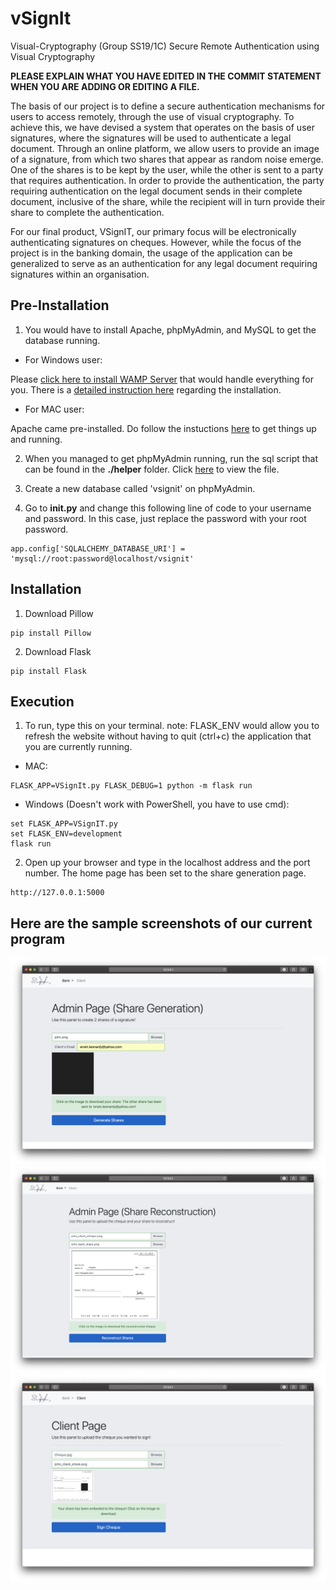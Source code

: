 vSignIt 
======
Visual-Cryptography (Group SS19/1C)
Secure Remote Authentication using Visual Cryptography


<b>PLEASE EXPLAIN WHAT YOU HAVE EDITED IN THE COMMIT STATEMENT WHEN YOU ARE ADDING OR EDITING A FILE.</b>

The basis of our project is to define a secure authentication mechanisms for users to access remotely, through the use of visual cryptography. To achieve this, we have devised a system that operates on the basis of user signatures, where the signatures will be used to authenticate a legal document. Through an online platform, we allow users to provide an image of a signature, from which two shares that appear as random noise emerge. One of the shares is to be kept by the user, while the other is sent to a party that requires authentication. In order to provide the authentication, the party requiring authentication on the legal document sends in their complete document, inclusive of the share, while the recipient will in turn provide their share to complete the authentication.

For our final product, VSignIT, our primary focus will be electronically authenticating signatures on cheques. However, while the focus of the project is in the banking domain, the usage of the application can be generalized to serve as an authentication for any legal document requiring signatures within an organisation.

Pre-Installation 
------
1. You would have to install Apache, phpMyAdmin, and MySQL to get the database running.
* For Windows user:

Please [click here to install WAMP Server](https://www.google.com) that would handle everything for you. There is a [detailed instruction here](https://www.wikihow.com/Install-phpMyAdmin-on-Your-Windows-PC) regarding the installation.

* For MAC user:

Apache came pre-installed. Do follow the instuctions [here](https://medium.com/@jangid.hitesh2112/install-apache-mysql-php-macos-mojave-10-14-b6b5c00b7de) to get things up and running.

2. When you managed to get phpMyAdmin running, run the sql script that can be found in the <b>./helper</b> folder.
Click [here](https://github.com/erwinleonardy/Visual-Cryptography/blob/master/helper/vsignit.sql) to view the file.

3. Create a new database called 'vsignit' on phpMyAdmin.

4. Go to <b>__init__.py</b> and change this following line of code to your username and password. In this case, just replace the password with your root password.
```shell
app.config['SQLALCHEMY_DATABASE_URI'] = 'mysql://root:password@localhost/vsignit'  
```

Installation 
------
1. Download Pillow
```shell
pip install Pillow
```
2. Download Flask
```shell
pip install Flask
```

Execution
------
1. To run, type this on your terminal.
note: FLASK_ENV would allow you to refresh the website without having to quit (ctrl+c) the application that you are currently running.
* MAC:
```shell
FLASK_APP=VSignIt.py FLASK_DEBUG=1 python -m flask run
```
* Windows (Doesn't work with PowerShell, you have to use cmd):
```shell
set FLASK_APP=VSignIT.py
set FLASK_ENV=development
flask run
```
2. Open up your browser and type in the localhost address and the port number. The home page has been set to the share generation page. 
```shell
http://127.0.0.1:5000
```

Here are the sample screenshots of our current program
------
![share construction page](./screenshot/Share_Generation.png)
![share reconstruction page](./screenshot/Share_Reconstruction.png)
![client page](./screenshot/Client_Page.png)
